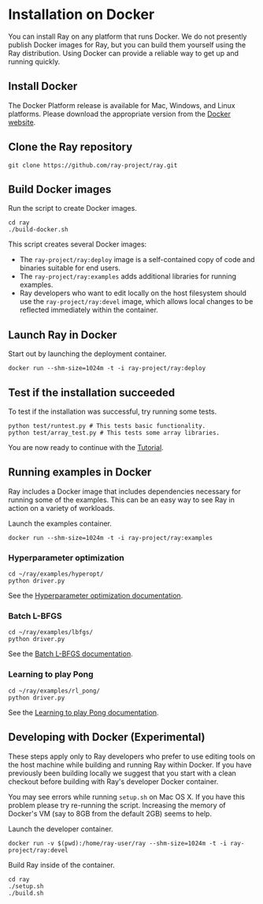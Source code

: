 # Installation on Docker

You can install Ray on any platform that runs Docker. We do not presently publish Docker images for Ray, but you can build them yourself using the Ray distribution. Using Docker can provide a reliable way to get up and running quickly.

## Install Docker

The Docker Platform release is available for Mac, Windows, and Linux platforms. Please download the appropriate version from the [Docker website](https://www.docker.com/products/overview#/install_the_platform).

## Clone the Ray repository

```
git clone https://github.com/ray-project/ray.git
```

## Build Docker images

Run the script to create Docker images.

```
cd ray
./build-docker.sh
```

This script creates several Docker images:

 * The `ray-project/ray:deploy` image is a self-contained copy of code and binaries suitable for end users.
 * The `ray-project/ray:examples` adds additional libraries for running examples.
 * Ray developers who want to edit locally on the host filesystem should use the `ray-project/ray:devel` image, which allows local changes to be reflected immediately within the container.

## Launch Ray in Docker

Start out by launching the deployment container.

```
docker run --shm-size=1024m -t -i ray-project/ray:deploy
```

## Test if the installation succeeded

To test if the installation was successful, try running some tests.

```
python test/runtest.py # This tests basic functionality.
python test/array_test.py # This tests some array libraries.
```

You are now ready to continue with the [Tutorial](tutorial.md).

## Running examples in Docker

Ray includes a Docker image that includes dependencies necessary for running some of the examples. This can be an easy way to see Ray in action on a variety of workloads.

Launch the examples container.
```
docker run --shm-size=1024m -t -i ray-project/ray:examples
```

### Hyperparameter optimization


```
cd ~/ray/examples/hyperopt/
python driver.py
```

See the [Hyperparameter optimization documentation](../examples/hyperopt/README.md).

### Batch L-BFGS

```
cd ~/ray/examples/lbfgs/
python driver.py
```

See the [Batch L-BFGS documentation](../examples/lbfgs/README.md).

### Learning to play Pong

```
cd ~/ray/examples/rl_pong/
python driver.py
```

See the [Learning to play Pong documentation](../examples/rl_pong/README.md).


## Developing with Docker (Experimental)

These steps apply only to Ray developers who prefer to use editing tools on the host machine while building and running Ray within Docker. If you have previously been building locally we suggest that you start with a clean checkout before building with Ray's developer Docker container.

You may see errors while running `setup.sh` on Mac OS X. If you have this problem please try re-running the script. Increasing the memory of Docker's VM (say to 8GB from the default 2GB) seems to help.


Launch the developer container.

```
docker run -v $(pwd):/home/ray-user/ray --shm-size=1024m -t -i ray-project/ray:devel
```

Build Ray inside of the container.

```
cd ray
./setup.sh
./build.sh
```

